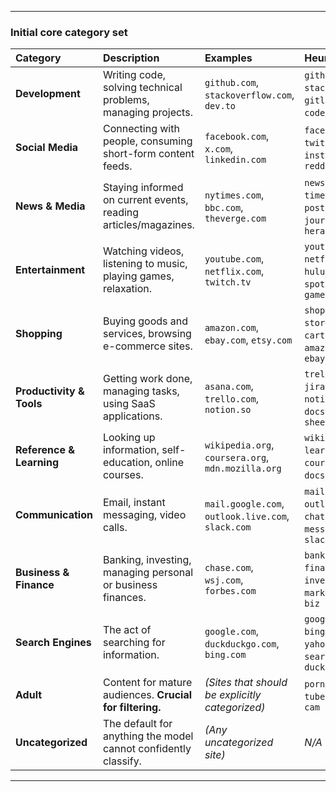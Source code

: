 
---

### Initial core category set



| Category                 | Description                                                     | Examples                                           | Heuristics                                      |
|:-------------------------|:----------------------------------------------------------------|:---------------------------------------------------|:------------------------------------------------|
| **Development**          | Writing code, solving technical problems, managing projects.    | `github.com`, `stackoverflow.com`, `dev.to`        | `github`, `stack`, `gitlab`, `code`, `dev`      |
| **Social Media**         | Connecting with people, consuming short-form content feeds.     | `facebook.com`, `x.com`, `linkedin.com`            | `facebook`, `twitter`, `insta`, `reddit`        |
| **News & Media**         | Staying informed on current events, reading articles/magazines. | `nytimes.com`, `bbc.com`, `theverge.com`           | `news`, `times`, `post`, `journal`, `herald`    |
| **Entertainment**        | Watching videos, listening to music, playing games, relaxation. | `youtube.com`, `netflix.com`, `twitch.tv`          | `youtube`, `netflix`, `hulu`, `spotify`, `game` |
| **Shopping**             | Buying goods and services, browsing e-commerce sites.           | `amazon.com`, `ebay.com`, `etsy.com`               | `shop`, `store`, `cart`, `amazon`, `ebay`       |
| **Productivity & Tools** | Getting work done, managing tasks, using SaaS applications.     | `asana.com`, `trello.com`, `notion.so`             | `trello`, `jira`, `notion`, `docs`, `sheets`    |
| **Reference & Learning** | Looking up information, self-education, online courses.         | `wikipedia.org`, `coursera.org`, `mdn.mozilla.org` | `wikipedia`, `learn`, `course`, `docs`, `edu`   |
| **Communication**        | Email, instant messaging, video calls.                          | `mail.google.com`, `outlook.live.com`, `slack.com` | `mail`, `outlook`, `chat`, `messenger`, `slack` |
| **Business & Finance**   | Banking, investing, managing personal or business finances.     | `chase.com`, `wsj.com`, `forbes.com`               | `bank`, `finance`, `invest`, `market`, `biz`    |
| **Search Engines**       | The act of searching for information.                           | `google.com`, `duckduckgo.com`, `bing.com`         | `google`, `bing`, `yahoo`, `search`, `duck`     |
| **Adult**                | Content for mature audiences. **Crucial for filtering.**        | *(Sites that should be explicitly categorized)*    | `porn`, `xxx`, `tube`, `sex`, `cam`             |
| **Uncategorized**        | The default for anything the model cannot confidently classify. | *(Any uncategorized site)*                         | *N/A*                                           |

---